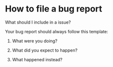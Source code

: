 How to file a bug report
==================

What should I include in a issue?

Your bug report should always follow this template:

1. What were you doing?

2. What did you expect to happen?

3. What happened instead?
